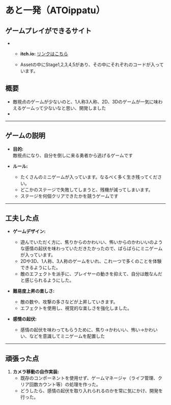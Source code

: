 # あと一発（ATOippatu）

## ゲームプレイができるサイト
- - **itch.io:** [リンクはこちら](https://yotya.itch.io/atoippatu)
 
  - Assetの中にStage1,2,3,4,5があり、その中にそれぞれのコードが入っています。

## 概要
- 敵視点のゲームが少ないのと、1人称3人称、2D、3Dのゲームが一気に味わえるゲームって少ないなと思い、開発しました
- 

---

## ゲームの説明
- **目的:**  
  敵視点になり、自分を倒しに来る勇者から逃げるゲームです  

- **ルール:**  
  - たくさんのミニゲームが入っています。なるべく多く生き残ってください。
  - どこかのステージで失敗してしまうと、残機が減ってしまいます。
  - ステージを何個クリアできたかを競うゲームです

---

## 工夫した点
- **ゲームデザイン:**  
  - 遊んでいただく方に、焦りからのかわいい、怖いからのかわいいのような感情の起伏を味わっていただきたかったので、ばらばらにミニゲームが入っています。
  - 2Dや3D、1人称、3人称のゲームをいれ、これ一つで多くのことを体験できるようにした。
  - 敵のエフェクトを派手に、プレイヤーの動きを抑えて、自分は敵なんだと感じられるようにした。

- **難易度上昇の楽しさ:**  
  - 敵の数や、攻撃の多さなどが上昇していきます。
  - エフェクトを使用し、視覚的な楽しさを強化しました。

- **感情の起伏:**  
  - 感情の起伏を味わってもらうために、焦り→かわいい、怖い→かわいい、などを意識してミニゲームを配置した

---

## 頑張った点
1. **カメラ移動の自作実装:**  
   - 既存のコンポーネントを使用せず、ゲームマネージャ（ライフ管理、クリア回数カウント等）の処理を作った。 
   - どうしたら、感情の起伏を取り入れられるのかを常に気にかけ、開発を行った。

